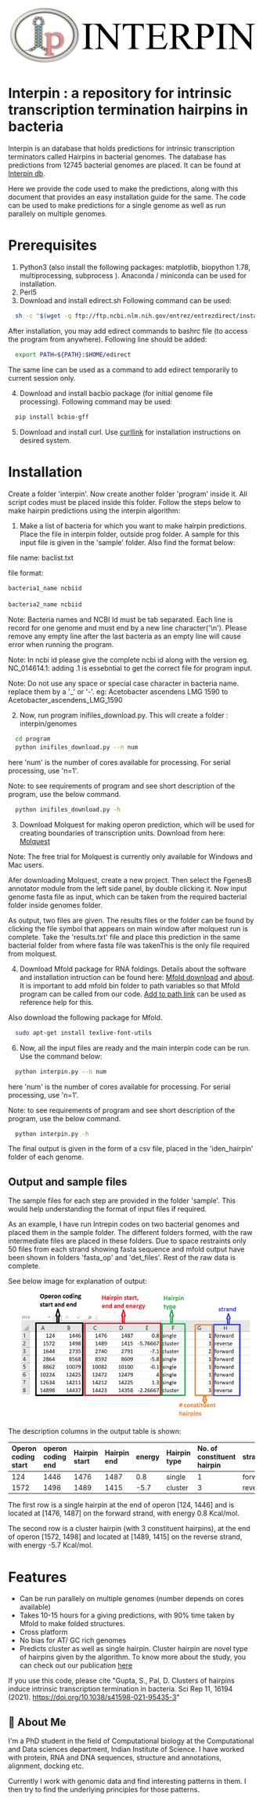 ![Logo](https://github.com/swati375/interpin/blob/main/interpin_logo.png)

    
# Interpin : a repository for intrinsic transcription termination hairpins in bacteria
Interpin is an database that holds predictions for intrinsic transcription terminators called Hairpins in bacterial genomes. 
The database has predictions from 12745 bacterial genomes are placed. It can be found at  [Interpin db](http://pallab.cds.iisc.ac.in/INTERPIN).

Here we provide the code used to make the predictions, along with this document that provides an easy installation guide for the same. The code can be used to make predictions for a single genome as well as run parallely on multiple genomes.

# Prerequisites
1. Python3 (also install the following packages: matplotlib, biopython 1.78, multiprocessing, subprocess ). Anaconda / miniconda can be used for installation.
2. Perl5
3. Download and install edirect.sh
Following command can be used:
```bash
  sh -c "$(wget -q ftp://ftp.ncbi.nlm.nih.gov/entrez/entrezdirect/install-edirect.sh -O -)"
```
After installation, you may add edirect commands to bashrc file (to access the program from anywhere). Following line should be added:
```bash
  export PATH=${PATH}:$HOME/edirect
```
The same line can be used as a command to add edirect temporarily to current session only.

4. Download and install bacbio package (for initial genome file processing). Following command may be used:
```bash
  pip install bcbio-gff
```
5. Download and install curl. Use [curllink](https://help.ubidots.com/en/articles/2165289-learn-how-to-install-run-curl-on-windows-macosx-linux) for installation instructions on desired system.

# Installation

Create a folder 'interpin'. Now create another folder 'program' inside it. 
All script codes must be placed inside this folder. 
Follow the steps below to make hairpin predictions using the interpin algorithm:
1. Make a list of bacteria for which you want to make hairpin predictions. Place the file in interpin folder, outside prog folder. A sample for this input file is given in the 'sample' folder. Also find the format below:

file name: baclist.txt

file format:

```diff
bacteria1_name ncbiid

bacteria2_name ncbiid
```

Note: Bacteria names and NCBI Id must be tab separated. Each line is record for one genome and must end by a new line character('\n'). Please remove any empty line after the last bacteria as an empty line will cause error when running the program.

Note: In ncbi id please give the complete ncbi id along with the version eg. NC_014614.1: adding .1 is essebntial to get the correct file for program input.

Note: Do not use any space or special case character in bacteria name. replace them by a '_' or '-'. eg: Acetobacter ascendens LMG 1590 to Acetobacter_ascendens_LMG_1590

2. Now, run program inifiles_download.py. This will create a folder : interpin/genomes

```bash
  cd program
  python inifiles_download.py --n num
```
here 'num' is the number of cores available for processing. For serial processing, use 'n=1'.

Note: to see requirements of program and see short description of the program, use the below command. 
```bash
  python inifiles_download.py -h
```
3. Download Molquest for making operon prediction, which will be used for creating boundaries of transcription units. Download from here: [Molquest](http://www.molquest.com/molquest.phtml?topic=downloads)

Note: The free trial for Molquest is currently only available for Windows and Mac users.

Afer downloading Molquest, create a new project. Then select the FgenesB annotator module from the left side panel, by double clicking it. Now input genome fasta file as input, which can be taken from the required bacterial folder inside genomes folder.

As output, two files are given. The results files or the folder can be found by clicking the file symbol that appears on main window after molquest run is complete. Take the 'results.txt' file and place this prediction in the same bacterial folder from where fasta file was takenThis is the only file required from molquest.

4. Download Mfold package for RNA foldings. Details about the software and installation intruction can be found here: [Mfold download](http://www.unafold.org/mfold/software/download-mfold.php) and [about](http://www.unafold.org/). It is important to add mfold bin folder to path variables so that Mfold program can be called from our code. [Add to path link](https://www.studytonight.com/post/how-to-set-path-environment-variable) can be used as reference help for this.

Also download the following package for Mfold.
```bash
  sudo apt-get install texlive-font-utils
```
6. Now, all the input files are ready and the main interpin code can be run. Use the command below:
```bash
  python interpin.py --n num
```
here 'num' is the number of cores available for processing. For serial processing, use 'n=1'.

Note: to see requirements of program and see short description of the program, use the below command. 
```bash
  python interpin.py -h
```
The final output is given in the form of a csv file, placed in the 'iden_hairpin' folder of each genome.

## Output and sample files
The sample files for each step are provided in the folder 'sample'. This would help understanding the format of input files if required. 

As an example, I have run Intrepin codes on two bacterial genomes and placed them in the sample folder. The different folders formed, with the raw intermediate files are placed in these folders. Due to space restraints only 50 files from each strand showing fasta sequence and mfold output have been shown in folders 'fasta_op' and 'det_files'. Rest of the raw data is complete.

See below image for explanation of output:
![output](https://github.com/swati375/interpin/blob/main/prediction.JPG)

The description columns in the output table is shown:

| Operon coding start | operon coding end | Hairpin start | Hairpin end | energy  | Hairpin type | No. of constituent hairpin | strand |
| :-------- | :------- | :------------------------- | :-------- | :------- | :------------- | :-------- | :----------|
| 124 | 1446 | 1476 | 1487 | 0.8 | single | 1 | forward |
|1572 | 1498 | 1489 | 1415 | -5.7 | cluster | 3 | reverse |

The first row is a single hairpin at the end of operon [124, 1446] and is located at [1476, 1487] on the forward strand, with energy 0.8 Kcal/mol.

The second row is a cluster hairpin (with 3 constituent hairpins), at the end of operon [1572, 1498] and located at [1489, 1415] on the reverse strand, with energy -5.7 Kcal/mol.

# Features

- Can be run parallely on multiple genomes (number depends on cores available)
- Takes 10-15 hours for a giving predictions, with 90% time taken by Mfold to make folded structures.
- Cross platform
- No bias for AT/ GC rich genomes
- Predicts cluster as well as single hairpin. Cluster hairpin are novel type of hairpins given by the algorithm. 
To know more about the study, you can check out our publication [here](https://www.nature.com/articles/s41598-021-95435-3)

If you use this code, please cite "Gupta, S., Pal, D. Clusters of hairpins induce intrinsic transcription termination in bacteria. Sci Rep 11, 16194 (2021). https://doi.org/10.1038/s41598-021-95435-3"

 
## 🚀 About Me
I'm a PhD student in the field of Computational biology at the Computational and Data sciences department, Indian Institute of Science.
I have worked with protein, RNA and DNA sequences, structure and annotations, alignment, docking etc.

Currently I work with genomic data and find interesting patterns in them. I then try to find the underlying principles for those patterns.



  

